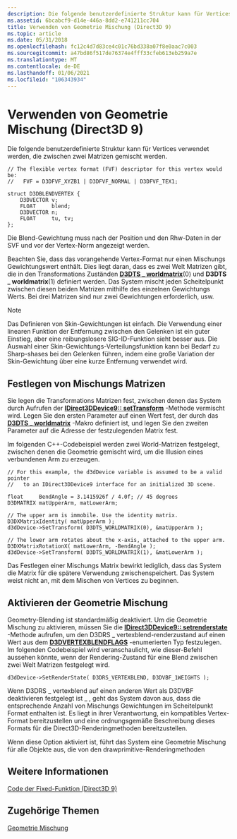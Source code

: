 ```yaml
---
description: Die folgende benutzerdefinierte Struktur kann für Vertices verwendet werden, die zwischen zwei Matrizen gemischt werden.
ms.assetid: 6bcabcf9-d14e-446a-8dd2-e741211cc704
title: Verwenden von Geometrie Mischung (Direct3D 9)
ms.topic: article
ms.date: 05/31/2018
ms.openlocfilehash: fc12c4d7d83ce4c01c76bd338a07f8e0aac7c003
ms.sourcegitcommit: a47bd86f517de76374e4fff33cfeb613eb259a7e
ms.translationtype: MT
ms.contentlocale: de-DE
ms.lasthandoff: 01/06/2021
ms.locfileid: "106343934"
---
```

# <a name="using-geometry-blending-direct3d-9"></a>Verwenden von Geometrie Mischung (Direct3D 9)

Die folgende benutzerdefinierte Struktur kann für Vertices verwendet werden, die zwischen zwei Matrizen gemischt werden.


```
// The flexible vertex format (FVF) descriptor for this vertex would be:
//   FVF = D3DFVF_XYZB1 | D3DFVF_NORMAL | D3DFVF_TEX1; 

struct D3DBLENDVERTEX {
    D3DVECTOR v;
    FLOAT     blend; 
    D3DVECTOR n;
    FLOAT     tu, tv;
};
```



Die Blend-Gewichtung muss nach der Position und den Rhw-Daten in der SVF und vor der Vertex-Norm angezeigt werden.

Beachten Sie, dass das vorangehende Vertex-Format nur einen Mischungs Gewichtungswert enthält. Dies liegt daran, dass es zwei Welt Matrizen gibt, die in den Transformations Zuständen [**D3DTS \_ worldmatrix**](d3dts-worldmatrix.md)(0) und **D3DTS \_ worldmatrix**(1) definiert werden. Das System mischt jeden Scheitelpunkt zwischen diesen beiden Matrizen mithilfe des einzelnen Gewichtungs Werts. Bei drei Matrizen sind nur zwei Gewichtungen erforderlich, usw.

> [!Note]
>
> Das Definieren von Skin-Gewichtungen ist einfach. Die Verwendung einer linearen Funktion der Entfernung zwischen den Gelenken ist ein guter Einstieg, aber eine reibungslosere SIG-ID-Funktion sieht besser aus. Die Auswahl einer Skin-Gewichtungs-Verteilungsfunktion kann bei Bedarf zu Sharp-shases bei den Gelenken führen, indem eine große Variation der Skin-Gewichtung über eine kurze Entfernung verwendet wird.

 

## <a name="setting-blending-matrices"></a>Festlegen von Mischungs Matrizen

Sie legen die Transformations Matrizen fest, zwischen denen das System durch Aufrufen der [**IDirect3DDevice9:: setTransform**](/windows/desktop/api) -Methode vermischt wird. Legen Sie den ersten Parameter auf einen Wert fest, der durch das [**D3DTS \_ worldmatrix**](d3dts-worldmatrix.md) -Makro definiert ist, und legen Sie den zweiten Parameter auf die Adresse der festzulegenden Matrix fest.

Im folgenden C++-Codebeispiel werden zwei World-Matrizen festgelegt, zwischen denen die Geometrie gemischt wird, um die Illusion eines verbundenen Arm zu erzeugen.


```
// For this example, the d3dDevice variable is assumed to be a valid pointer
//   to an IDirect3DDevice9 interface for an initialized 3D scene.

float     BendAngle = 3.1415926f / 4.0f; // 45 degrees
D3DMATRIX matUpperArm, matLowerArm;

// The upper arm is immobile. Use the identity matrix.
D3DXMatrixIdentity( matUpperArm );
d3dDevice->SetTransform( D3DTS_WORLDMATRIX(0), &matUpperArm );

// The lower arm rotates about the x-axis, attached to the upper arm.
D3DXMatrixRotationX( matLowerArm, -BendAngle ); 
d3dDevice->SetTransform( D3DTS_WORLDMATRIX(1), &matLowerArm );
```



Das Festlegen einer Mischungs Matrix bewirkt lediglich, dass das System die Matrix für die spätere Verwendung zwischenspeichert. Das System weist nicht an, mit dem Mischen von Vertices zu beginnen.

## <a name="enabling-geometry-blending"></a>Aktivieren der Geometrie Mischung

Geometry-Blending ist standardmäßig deaktiviert. Um die Geometrie Mischung zu aktivieren, müssen Sie die [**IDirect3DDevice9:: setrenderstate**](/windows/desktop/api) -Methode aufrufen, um den D3DRS \_ vertexblend-renderzustand auf einen Wert aus dem [**D3DVERTEXBLENDFLAGS**](./d3dvertexblendflags.md) -enumerierten Typ festzulegen. Im folgenden Codebeispiel wird veranschaulicht, wie dieser-Befehl aussehen könnte, wenn der Rendering-Zustand für eine Blend zwischen zwei Welt Matrizen festgelegt wird.


```
d3dDevice->SetRenderState( D3DRS_VERTEXBLEND, D3DVBF_1WEIGHTS );
```



Wenn D3DRS \_ vertexblend auf einen anderen Wert als D3DVBF deaktivieren festgelegt ist \_ , geht das System davon aus, dass die entsprechende Anzahl von Mischungs Gewichtungen im Scheitelpunkt Format enthalten ist. Es liegt in ihrer Verantwortung, ein kompatibles Vertex-Format bereitzustellen und eine ordnungsgemäße Beschreibung dieses Formats für die Direct3D-Renderingmethoden bereitzustellen.

Wenn diese Option aktiviert ist, führt das System eine Geometrie Mischung für alle Objekte aus, die von den drawprimitive-Renderingmethoden

## <a name="see-also"></a>Weitere Informationen

[Code der Fixed-Funktion (Direct3D 9)](fixed-function-fvf-codes.md)


## <a name="related-topics"></a>Zugehörige Themen

<dl> <dt>

[Geometrie Mischung](geometry-blending.md)
</dt> </dl>

 

 
